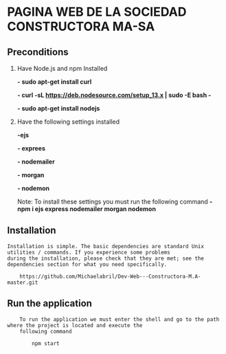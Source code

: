 # PAGINA WEB DE LA SOCIEDAD CONSTRUCTORA MA-SA
  

        
## Preconditions

1. Have Node.js and npm Installed
  
   **- sudo apt-get install curl**
   
   **- curl -sL https://deb.nodesource.com/setup_13.x | sudo -E bash -**
   
   **- sudo apt-get install nodejs**

2. Have the following settings installed
  
    **-ejs**
    
    **- exprees**
    
    **- nodemailer**
    
    **- morgan**
    
    **- nodemon**
    
    Note: To install these settings you must run the following command
      **- npm i ejs express nodemailer morgan nodemon**

## Installation
    Installation is simple. The basic dependencies are standard Unix utilities / commands. If you experience some problems
    during the installation, please check that they are met; see the dependencies section for what you need specifically.
    
        https://github.com/Michaelabril/Dev-Web---Constructora-M.A-master.git


## Run the application
        To run the application we must enter the shell and go to the path where the project is located and execute the
        following command
        
            npm start
